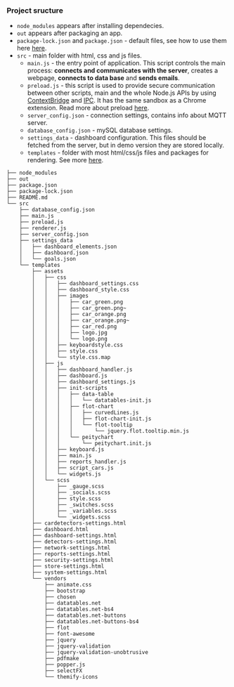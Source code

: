 ### Project sructure 


- `node_modules` appears after installing dependecies.
- `out` appears after packaging an app.
- `package-lock.json` and `package.json` - default files, see how to use them here [here](https://docs.npmjs.com/cli/v8/configuring-npm/package-json).
- `src` - main folder with html, css and js files.
    - `main.js` - the entry point of application. This script controls the main process: **connects and communicates with the server**, creates a webpage, **connects to data base** and **sends emails**. 
    - `preload.js` - this script is used to provide secure communication between other scripts, main and the whole Node.js APIs by using [ContextBridge](https://www.electronjs.org/docs/latest/api/context-bridge) and [IPC](https://www.electronjs.org/docs/latest/tutorial/ipc). It has the same sandbox as a Chrome extension. Read more about preload [here](https://www.electronjs.org/docs/latest/tutorial/tutorial-preload).
    - `server_config.json` - connection settings, contains info about MQTT server. 
    - `database_config.json` - mySQL database settings. 
    - `settings_data` - dashboard configuration. This files should be fetched from the server, but in demo version they are stored locally. 
    - `templates` - folder with most html/css/js files and packages for rendering. See more [here](https://github.com/rainbowbrained/Timer/tree/master/src/templates).


```
├── node_modules
├── out
├── package.json
├── package-lock.json
├── README.md
└── src
    ├── database_config.json
    ├── main.js
    ├── preload.js
    ├── renderer.js
    ├── server_config.json
    ├── settings_data
    │   ├── dashboard_elements.json
    │   ├── dashboard.json
    │   └── goals.json
    └── templates
        ├── assets
        │   ├── css
        │   │   ├── dashboard_settings.css
        │   │   ├── dashboard_style.css
        │   │   ├── images
        │   │   │   ├── car_green.png
        │   │   │   ├── car_green.png~
        │   │   │   ├── car_orange.png
        │   │   │   ├── car_orange.png~
        │   │   │   ├── car_red.png
        │   │   │   ├── logo.jpg
        │   │   │   └── logo.png
        │   │   ├── keyboardstyle.css
        │   │   ├── style.css
        │   │   └── style.css.map
        │   ├── js
        │   │   ├── dashboard_handler.js
        │   │   ├── dashboard.js
        │   │   ├── dashboard_settings.js
        │   │   ├── init-scripts
        │   │   │   ├── data-table
        │   │   │   │   └── datatables-init.js
        │   │   │   ├── flot-chart
        │   │   │   │   ├── curvedLines.js
        │   │   │   │   ├── flot-chart-init.js
        │   │   │   │   └── flot-tooltip
        │   │   │   │       └── jquery.flot.tooltip.min.js
        │   │   │   └── peitychart
        │   │   │       └── peitychart.init.js
        │   │   ├── keyboard.js
        │   │   ├── main.js
        │   │   ├── reports_handler.js
        │   │   ├── script_cars.js
        │   │   └── widgets.js
        │   └── scss
        │       ├── _gauge.scss
        │       ├── _socials.scss
        │       ├── style.scss
        │       ├── _switches.scss
        │       ├── _variables.scss
        │       └── _widgets.scss
        ├── cardetectors-settings.html
        ├── dashboard.html
        ├── dashboard-settings.html
        ├── detectors-settings.html
        ├── network-settings.html
        ├── reports-settings.html
        ├── security-settings.html
        ├── store-settings.html
        ├── system-settings.html
        └── vendors
            ├── animate.css 
            ├── bootstrap 
            ├── chosen 
            ├── datatables.net 
            ├── datatables.net-bs4 
            ├── datatables.net-buttons 
            ├── datatables.net-buttons-bs4 
            ├── flot 
            ├── font-awesome 
            ├── jquery 
            ├── jquery-validation 
            ├── jquery-validation-unobtrusive 
            ├── pdfmake 
            ├── popper.js 
            ├── selectFX 
            └── themify-icons 
```
